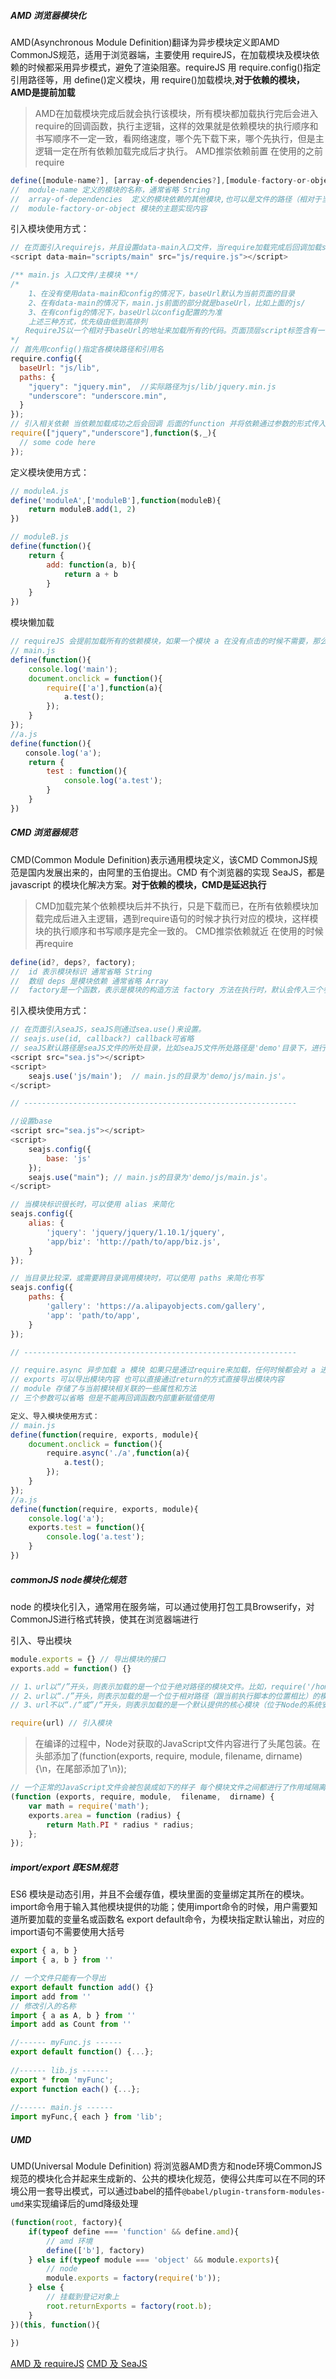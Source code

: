 <!--
 * @Descripttion:
 * @Author: ganbowen
 * @Date: 2020-01-11 19:18:52
 * @LastEditors  : ganbowen
 * @LastEditTime : 2021-03-18 21:09:54
 -->
##### AMD 浏览器模块化

AMD(Asynchronous Module Definition)翻译为异步模块定义即AMD CommonJS规范，适用于浏览器端，主要使用 requireJS，在加载模块及模块依赖的时候都采用异步模式，避免了渲染阻塞。requireJS 用 require.config()指定引用路径等，用 define()定义模块，用 require()加载模块,**对于依赖的模块，AMD是提前加载**
> AMD在加载模块完成后就会执行该模块，所有模块都加载执行完后会进入require的回调函数，执行主逻辑，这样的效果就是依赖模块的执行顺序和书写顺序不一定一致，看网络速度，哪个先下载下来，哪个先执行，但是主逻辑一定在所有依赖加载完成后才执行。
> AMD推崇依赖前置 在使用的之前require

```js
define([module-name?], [array-of-dependencies?],[module-factory-or-object]);
//  module-name 定义的模块的名称，通常省略 String
//  array-of-dependencies  定义的模块依赖的其他模块,也可以是文件的路径（相对于当前的HTML），可以省略 Array
//  module-factory-or-object 模块的主题实现内容
```

引入模块使用方式：

```js
// 在页面引入requirejs，并且设置data-main入口文件，当require加载完成后回调加载scripts/main文件
<script data-main="scripts/main" src="js/require.js"></script>

/** main.js 入口文件/主模块 **/
/*
    1、在没有使用data-main和config的情况下，baseUrl默认为当前页面的目录
    2、在有data-main的情况下，main.js前面的部分就是baseUrl，比如上面的js/
    3、在有config的情况下，baseUrl以config配置的为准
    上述三种方式，优先级由低到高排列
　　RequireJS以一个相对于baseUrl的地址来加载所有的代码。页面顶层script标签含有一个特殊的属性data-main，require.js使用它来启动脚本加载过程，而baseUrl一般设置到与该属性相一致的目录
*/
// 首先用config()指定各模块路径和引用名
require.config({
  baseUrl: "js/lib",
  paths: {
    "jquery": "jquery.min",  //实际路径为js/lib/jquery.min.js
    "underscore": "underscore.min",
  }
});
// 引入相关依赖 当依赖加载成功之后会回调 后面的function 并将依赖通过参数的形式传入回调函数
require(["jquery","underscore"],function($,_){
  // some code here
});

```

定义模块使用方式：

```js
// moduleA.js
define('moduleA',['moduleB'],function(moduleB){
    return moduleB.add(1, 2)
})

// moduleB.js
define(function(){
    return {
        add: function(a, b){
            return a + b
        }
    }
})
```

模块懒加载

```js
// requireJS 会提前加载所有的依赖模块，如果一个模块 a 在没有点击的时候不需要，那么提前加载是很消耗性能的，可以通过下面的方式在使用相关模块的时候在加载模块 a
// main.js
define(function(){
    console.log('main');
    document.onclick = function(){
        require(['a'],function(a){
            a.test();
        });
    }
});
//a.js
define(function(){
　　console.log('a');
    return {
        test : function(){
            console.log('a.test');
        }
    }
})
```

##### CMD 浏览器规范

CMD(Common Module Definition)表示通用模块定义，该CMD CommonJS规范是国内发展出来的，由阿里的玉伯提出。CMD 有个浏览器的实现 SeaJS，都是 javascript 的模块化解决方案。**对于依赖的模块，CMD是延迟执行**
> CMD加载完某个依赖模块后并不执行，只是下载而已，在所有依赖模块加载完成后进入主逻辑，遇到require语句的时候才执行对应的模块，这样模块的执行顺序和书写顺序是完全一致的。
> CMD推崇依赖就近 在使用的时候再require

```js
define(id?, deps?, factory);
//  id 表示模块标识 通常省略 String
//  数组 deps 是模块依赖 通常省略 Array
//  factory是一个函数，表示是模块的构造方法 factory 方法在执行时，默认会传入三个参数：require、exports 和 module
```

引入模块使用方式：

```js
// 在页面引入seaJS，seaJS则通过sea.use()来设置。
// seajs.use(id, callback?) callback可省略
// seaJS默认路径是seaJS文件的所处目录，比如seaJS文件所处路径是'demo'目录下，进行如下入口设置后 
<script src="sea.js"></script>
<script>
    seajs.use('js/main');  // main.js的目录为'demo/js/main.js'。
</script>

// -------------------------------------------------------------

//设置base
<script src="sea.js"></script>
<script>
    seajs.config({
        base: 'js'
    });
    seajs.use("main"); // main.js的目录为'demo/js/main.js'。
</script>

// 当模块标识很长时，可以使用 alias 来简化
seajs.config({
    alias: {
        'jquery': 'jquery/jquery/1.10.1/jquery',
        'app/biz': 'http://path/to/app/biz.js',
    }
});

// 当目录比较深，或需要跨目录调用模块时，可以使用 paths 来简化书写
seajs.config({
    paths: {
        'gallery': 'https://a.alipayobjects.com/gallery',
        'app': 'path/to/app',
    }
});

// -------------------------------------------------------------

// require.async 异步加载 a 模块 如果只是通过require来加载，任何时候都会对 a 进行同步加载（预加载）
// exports 可以导出模块内容 也可以直接通过return的方式直接导出模块内容
// module 存储了与当前模块相关联的一些属性和方法
// 三个参数可以省略 但是不能再回调函数内部重新赋值使用

定义、导入模块使用方式：
// main.js  
define(function(require, exports, module){
    document.onclick = function(){
        require.async('./a',function(a){
            a.test();
        });
    }
});
//a.js
define(function(require, exports, module){
    console.log('a');
    exports.test = function(){
        console.log('a.test');
    }
})
```

##### commonJS node模块化规范
node 的模块化引入，通常用在服务端，可以通过使用打包工具Browserify，对CommonJS进行格式转换，使其在浏览器端进行

引入、导出模块
```js
module.exports = {} // 导出模块的接口
exports.add = function() {} 

// 1、url以“/”开头，则表示加载的是一个位于绝对路径的模块文件。比如，require('/home/marco/foo.js')将加载/home/marco/foo.js
// 2、url以“./”开头，则表示加载的是一个位于相对路径（跟当前执行脚本的位置相比）的模块文件。比如，require('./circle')将加载当前脚本同一目录的circle.js
// 3、url不以“./“或”/“开头，则表示加载的是一个默认提供的核心模块（位于Node的系统安装目录中），或者一个位于各级node_modules目录的已安装模块（全局安装或局部安装）

require(url) // 引入模块
```

> 在编译的过程中，Node对获取的JavaScript文件内容进行了头尾包装。在头部添加了(function(exports, require, module, filename, dirname) {\n，在尾部添加了\n});

```js
// 一个正常的JavaScript文件会被包装成如下的样子 每个模块文件之间都进行了作用域隔离
(function (exports, require, module,  filename,  dirname) {
    var math = require('math');
    exports.area = function (radius) {
        return Math.PI * radius * radius;
    };
});
```
##### import/export 即ESM规范
ES6 模块是动态引用，并且不会缓存值，模块里面的变量绑定其所在的模块。
import命令用于输入其他模块提供的功能；使用import命令的时候，用户需要知道所要加载的变量名或函数名
export default命令，为模块指定默认输出，对应的import语句不需要使用大括号
```js
export { a, b }
import { a, b } from ''

// 一个文件只能有一个导出
export default function add() {}
import add from ''
// 修改引入的名称
import { a as A, b } from ''
import add as Count from ''

//------ myFunc.js ------  
export default function() {...};  
  
//------ lib.js ------  
export * from 'myFunc';  
export function each() {...};  
  
//------ main.js ------  
import myFunc,{ each } from 'lib'; 
```

##### UMD 
UMD(Universal Module Definition) 将浏览器AMD贵方和node环境CommonJS规范的模块化合并起来生成新的、公共的模块化规范，使得公共库可以在不同的环境公用一套导出模式，可以通过babel的插件`@babel/plugin-transform-modules-umd`来实现编译后的umd降级处理
```js
(function(root, factory){
    if(typeof define === 'function' && define.amd){
        // amd 环境
        define(['b'], factory)
    } else if(typeof module === 'object' && module.exports){
        // node
        module.exports = factory(require('b'));
    } else {
        // 挂载到登记对象上
        root.returnExports = factory(root.b);
    }
})(this, function(){
    
})

```
[AMD 及 requireJS](https://www.cnblogs.com/xiaohuochai/p/6847942.html)
[CMD 及 SeaJS](https://www.cnblogs.com/xiaohuochai/p/6879432.html)
